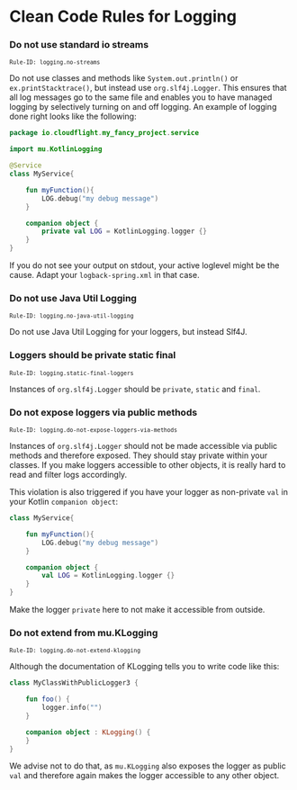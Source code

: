 # Clean Code Rules for Logging

<a id="no-streams"></a>
### Do not use standard io streams
<sup>`Rule-ID: logging.no-streams`</sup>

Do not use classes and methods like `System.out.println()` or `ex.printStacktrace()`, but instead
use `org.slf4j.Logger`. This ensures that all log messages go to the same file and enables you
to have managed logging by selectively turning on and off logging. An example of logging done right
looks like the following:

````kotlin
package io.cloudflight.my_fancy_project.service

import mu.KotlinLogging

@Service
class MyService{

    fun myFunction(){
        LOG.debug("my debug message")
    }

    companion object {
        private val LOG = KotlinLogging.logger {}
    }
}
````

If you do not see your output on stdout, your active loglevel might be the cause. Adapt your `logback-spring.xml` in that case.

<a id="no-java-util-logging"></a>
### Do not use Java Util Logging
<sup>`Rule-ID: logging.no-java-util-logging`</sup>

Do not use Java Util Logging for your loggers, but instead Slf4J.

<a id="static-final-loggers"></a>
### Loggers should be private static final
<sup>`Rule-ID: logging.static-final-loggers`</sup>

Instances of `org.slf4j.Logger` should be `private`, `static` and `final`.

<a id="do-not-expose-loggers-via-methods"></a>
### Do not expose loggers via public methods
<sup>`Rule-ID: logging.do-not-expose-loggers-via-methods`</sup>

Instances of `org.slf4j.Logger` should not be made accessible via public methods and therefore exposed. They
should stay private within your classes. If you make loggers accessible to other objects, it is really
hard to read and filter logs accordingly.

This violation is also triggered if you have your logger as non-private `val` in your Kotlin `companion object`:

````kotlin
class MyService{

    fun myFunction(){
        LOG.debug("my debug message")
    }

    companion object {
        val LOG = KotlinLogging.logger {}
    }
}
````

Make the logger `private` here to not make it accessible from outside.

<a id="do-not-extend-klogging"></a>
### Do not extend from mu.KLogging
<sup>`Rule-ID: logging.do-not-extend-klogging`</sup>

Although the documentation of KLogging tells you to write code like this:

````kotlin
class MyClassWithPublicLogger3 {

    fun foo() {
        logger.info("")
    }

    companion object : KLogging() {
    }
}
````

We advise not to do that, as `mu.KLogging` also exposes the logger as public `val` and therefore again
makes the logger accessible to any other object.

